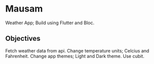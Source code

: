 # Mausam

Weather App; Build using Flutter and Bloc.

## Objectives

Fetch weather data from api.
Change temperature units; Celcius and Fahrenheit.
Change app themes; Light and Dark theme.
Use cubit.